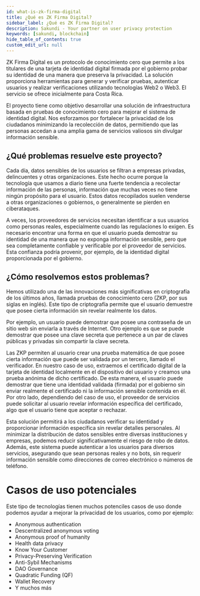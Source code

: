 ```yaml
---
id: what-is-zk-firma-digital
title: ¿Qué es ZK Firma Digital?
sidebar_label: ¿Qué es ZK Firma Digital?
description: Sakundi - Your partner on user privacy protection
keywords: [sakundi, blockchain]
hide_table_of_contents: true
custom_edit_url: null
---
```


ZK Firma Digital es un protocolo de conocimiento cero que permite a los titulares de una tarjeta de identidad digital firmada por el gobierno probar su identidad de una manera que preserva la privacidad. La solución proporciona herramientas para generar y verificar pruebas, autenticar usuarios y realizar verificaciones utilizando tecnologías Web2 o Web3. El servicio se ofrece inicialmente para Costa Rica.

El proyecto tiene como objetivo desarrollar una solución de infraestructura basada en pruebas de conocimiento cero para mejorar el sistema de identidad digital. Nos esforzamos por fortalecer la privacidad de los ciudadanos minimizando la recolección de datos, permitiendo que las personas accedan a una amplia gama de servicios valiosos sin divulgar información sensible.

## ¿Qué problemas resuelve este proyecto?

Cada día, datos sensibles de los usuarios se filtran a empresas privadas, delincuentes y otras organizaciones. Este hecho ocurre porque la tecnología que usamos a diario tiene una fuerte tendencia a recolectar información de las personas, información que muchas veces no tiene ningún propósito para el usuario. Estos datos recopilados suelen venderse a otras organizaciones o gobiernos, o generalmente se pierden en ciberataques.

A veces, los proveedores de servicios necesitan identificar a sus usuarios como personas reales, especialmente cuando las regulaciones lo exigen. Es necesario encontrar una forma en que el usuario pueda demostrar su identidad de una manera que no exponga información sensible, pero que sea completamente confiable y verificable por el proveedor de servicios. Esta confianza podría provenir, por ejemplo, de la identidad digital proporcionada por el gobierno.

## ¿Cómo resolvemos estos problemas?

Hemos utilizado una de las innovaciones más significativas en criptografía de los últimos años, llamada pruebas de conocimiento cero (ZKP, por sus siglas en inglés). Este tipo de criptografía permite que el usuario demuestre que posee cierta información sin revelar realmente los datos.

Por ejemplo, un usuario puede demostrar que posee una contraseña de un sitio web sin enviarla a través de Internet. Otro ejemplo es que se puede demostrar que posee una clave secreta que pertenece a un par de claves públicas y privadas sin compartir la clave secreta.

Las ZKP permiten al usuario crear una prueba matemática de que posee cierta información que puede ser validada por un tercero, llamado el verificador. En nuestro caso de uso, extraemos el certificado digital de la tarjeta de identidad localmente en el dispositivo del usuario y creamos una prueba anónima de dicho certificado. De esta manera, el usuario puede demostrar que tiene una identidad validada (firmada) por el gobierno sin enviar realmente el certificado ni la información sensible contenida en él. Por otro lado, dependiendo del caso de uso, el proveedor de servicios puede solicitar al usuario revelar información específica del certificado, algo que el usuario tiene que aceptar o rechazar.

Esta solución permitirá a los ciudadanos verificar su identidad y proporcionar información específica sin revelar detalles personales. Al minimizar la distribución de datos sensibles entre diversas instituciones y empresas, podemos reducir significativamente el riesgo de robo de datos. Además, este sistema puede autenticar a los usuarios para diversos servicios, asegurando que sean personas reales y no bots, sin requerir información sensible como direcciones de correo electrónico o números de teléfono.

# Casos de uso potenciales

Este tipo de tecnologías tienen muchos potenciles casos de uso donde podemos ayudar a mejorar la privacidad de los usuarios, como por ejemplo:

* Anonymous authentication
* Descentralized anonymous voting
* Anonymous proof of humanity
* Health data privacy
* Know Your Customer
* Privacy-Preserving Verification
* Anti-Sybil Mechanisms
* DAO Governance
* Quadratic Funding (QF)
* Wallet Recovery
* Y muchos más


